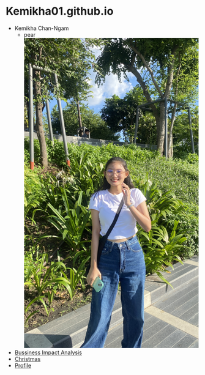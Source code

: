 # Kemikha01.github.io
- Kemikha Chan-Ngam
  - pear
![profile](img/IMG_7652.jpg)
- [Bussiness Impact Analysis](business-impact-analysis.md)
- [Christmas](e-card-Christmas.md)
- [Profile](index.html)
